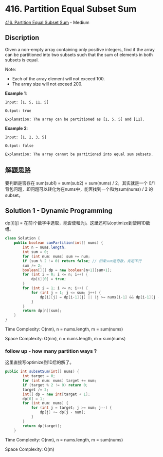 # 416. Partition Equal Subset Sum

[416. Partition Equal Subset Sum](https://leetcode.com/problems/partition-equal-subset-sum/) - Medium

## Discription
Given a non-empty array containing only positive integers, find if the array can be partitioned into two subsets such that the sum of elements in both subsets is equal.

Note:

+ Each of the array element will not exceed 100.
+ The array size will not exceed 200.
 

**Example 1**:

    Input: [1, 5, 11, 5]

    Output: true

    Explanation: The array can be partitioned as [1, 5, 5] and [11].
 

**Example 2**:

    Input: [1, 2, 3, 5]

    Output: false

    Explanation: The array cannot be partitioned into equal sum subsets.

## 解题思路
要判断是否存在 sum(sub1) = sum(sub2) = sum(nums) / 2，其实就是一个
0/1背包问题，即问题可以转化为在nums中，能否找到一个和为sum(nums) / 2 的subset。

## Solution 1 - Dynamic Programming
dp[i][j] = 在前i个数字中选取，能否使和为j。这里还可以optimize到使用1D数组。

```java
class Solution {
    public boolean canPartition(int[] nums) {
        int n = nums.length;
        int sum = 0;
        for (int num: nums) sum += num;
        if (sum % 2 != 0) return false; // 如果sum是奇数，肯定不行
        sum /= 2;
        boolean[][] dp = new boolean[n+1][sum+1];
        for (int i = 0; i <= n; i++) {
            dp[i][0] = true;
        }
        for (int i = 1; i <= n; i++) {
            for (int j = 1; j <= sum; j++) {
                dp[i][j] = dp[i-1][j] || (j >= nums[i-1] && dp[i-1][j - nums[i-1]]);
            }
        }
        return dp[n][sum];
    }
}
```
Time Complexity: O(nm), n = nums.length, m = sum(nums)

Space Complexity: O(nm), n = nums.length, m = sum(nums)

### follow up - how many partition ways ?
这里直接写optimize到1D后的解了。

```java
public int subsetSum(int[] nums) {
        int target = 0;
        for (int num: nums) target += num;
        if (target % 2 != 0) return 0;
        target /= 2;
        int[] dp = new int[target + 1];
        dp[0] = 1;
        for (int num: nums) {
            for (int j = target; j >= num; j--) {
                dp[j] += dp[j - num];
            }
        }
        return dp[target];
    }
```
Time Complexity: O(nm), n = nums.length, m = sum(nums)

Space Complexity: O(m)
